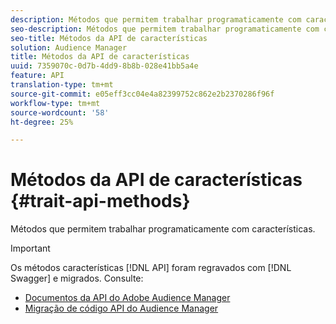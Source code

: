 ```yaml
---
description: Métodos que permitem trabalhar programaticamente com características.
seo-description: Métodos que permitem trabalhar programaticamente com características.
seo-title: Métodos da API de características
solution: Audience Manager
title: Métodos da API de características
uuid: 7359070c-0d7b-4dd9-8b8b-028e41bb5a4e
feature: API
translation-type: tm+mt
source-git-commit: e05eff3cc04e4a82399752c862e2b2370286f96f
workflow-type: tm+mt
source-wordcount: '58'
ht-degree: 25%

---
```



# Métodos da API de características {#trait-api-methods}

Métodos que permitem trabalhar programaticamente com características.

>[!IMPORTANT]
>
>Os métodos características [!DNL API] foram regravados com [!DNL Swagger] e migrados. Consulte:
>
>* [Documentos da API do Adobe Audience Manager](https://bank.demdex.com/portal/swagger/index.html)
>* [Migração de código API do Audience Manager](../../api/api-swagger-migration.md)